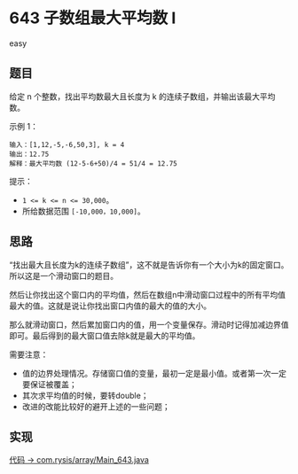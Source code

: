 # 643 子数组最大平均数 I

easy

## 题目

给定 n 个整数，找出平均数最大且长度为 k 的连续子数组，并输出该最大平均数。

示例 1：
```
输入：[1,12,-5,-6,50,3], k = 4
输出：12.75
解释：最大平均数 (12-5-6+50)/4 = 51/4 = 12.75
```

提示：
- `1 <= k <= n <= 30,000`。
- 所给数据范围 `[-10,000，10,000]`。

## 思路

“找出最大且长度为k的连续子数组”，这不就是告诉你有一个大小为k的固定窗口。所以这是一个滑动窗口的题目。

然后让你找出这个窗口内的平均值，然后在数组n中滑动窗口过程中的所有平均值最大的值。这就是说让你找出窗口内值的最大的值的大小。

那么就滑动窗口，然后累加窗口内的值，用一个变量保存。滑动时记得加减边界值即可。最后得到的最大窗口值去除k就是最大的平均值。



需要注意：
- 值的边界处理情况。存储窗口值的变量，最初一定是最小值。或者第一次一定要保证被覆盖；
- 其次求平均值的时候，要转double；
- 改进的改能比较好的避开上述的一些问题；

## 实现

[代码 -> com.rysis/array/Main_643.java](../../src/com/rysis/array/Main_643.java)